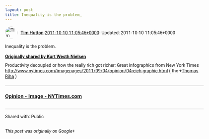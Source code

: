 ```yaml
---
layout: post
title: Inequality is the problem_
---
```


<html><head><meta charset="utf-8"><title>Inequality is the problem.</title><style>body {font: 11pt Roboto, Arial, sans-serif; max-width: 640px; margin: 24px;}.author-photo {border-radius: 50%; margin-right: 10px; width: 40px;}.author {font-weight: 500;}.main-content {margin: 15px 0 15px;}.post-title {font-weight: bold;}.location {display: block; margin-top: 15px;}.location img {float: left; margin-right: 5px; width: 20px;}.media-link {display: inline-block; max-width: 100%; vertical-align: top;}.media-link p {margin-top: 5px; max-height: 4em; overflow: scroll;}.media {max-height: 100vh; max-width: 100%;}.video-placeholder {background: black; display: flex; height: 300px; max-width: 100%; width: 640px;}.play-icon {border-bottom: 30px solid transparent; border-left: 50px solid white; border-top: 30px solid transparent; color: white; margin: auto;}.album {max-height: 800px; overflow: scroll; width: calc(100vw - 48px);}.album .media-link {margin-right: 5px; max-width: 250px;}.album .media {max-height: 250px;}.link-embed {border-top: 1px solid lightgrey; display: block; margin-top: 20px;}.link-embed img {max-width: 100%;}.inline-link-embed {display: block;}.inline-link-embed img {vertical-align: middle;}.link-title {display: inline-block; font-size: medium; font-weight: 300; padding-left: 1em;}.reshare-attribution {display: block; font-weight: bold; margin-bottom: 10px;}.poll-image {margin-bottom: 5px; max-height: 300px; max-width: 500px;}.poll-choice {align-items: center; display: flex; margin-bottom: 5px; max-width: 500px;}.poll-choice-percentage {background-color: lightblue; height: 100%; left: 0; position: absolute; z-index: -1;}.poll-choice-selected {margin-right: 5px;}.poll-choice-results {border: 1px solid lightgray; border-radius: 5px; display: flex; line-height: 40px; overflow: hidden; padding: 0 8px; position: relative;}.poll-choice-results, .poll-choice-description {flex-grow: 1; margin-right: 10px;}.poll-choice-image {width: 100%;}.poll-choice-image, .poll-choice-image img {max-height: 40px; max-width: 100px;}.poll-choice-votes {max-height: 100px; overflow: auto;}.plus-entity-embed {color: black; display: block; text-decoration: none;}.plus-entity-embed-cover-photo {max-height: 300px; max-width: 100%;}.plus-entity-embed-info {padding: 0 1em 1em;}.plus-entity-embed-info h2 {font-weight: 500; margin: 10px 0;}.plus-entity-embed-info p {font-size: small; margin: 0;}.collection-owner-avatar {border-radius: 50%; border: 2px solid white; height: 40px; margin-top: -22px;}.visibility {padding: 1em 0; border-top: 1px solid grey;}.post-activity {padding: 1em 0; border-top: 1px solid grey;}.comments {border-top: 1px solid gray; padding-top: 1em;}.comment + .comment {margin-top: 1em;}.comment .media-link, .comment .inline-link-embed {margin-top: 5px;}</style></head><body><div style="margin-bottom:1em;"><div style="display:flex; align-items:center"><img class="author-photo" src="https://lh4.googleusercontent.com/-epo4ZZKNqEw/AAAAAAAAAAI/AAAAAAAAVSU/qu3LpcHEnoQ/s64-c/photo.jpg" alt="Tim Hutton"><a href="https://plus.google.com/+TimHutton" target="_blank" class="author">Tim Hutton</a> - <a target="_blank" href="https://plus.google.com/+TimHutton/posts/8ee8ihtx3Jx">2011-10-10 11:05:46+0000</a><span> - Updated: 2011-10-10 11:05:46+0000</span></div><div class="main-content">Inequality is the problem.</div><div><a target="_blank" href="https://plus.google.com/+KurtWesthNielsen/posts/T2AdseKjQ1S" class="reshare-attribution">Originally shared by Kurt Westh Nielsen</a>Productivity decoupled or how the really rich got richer: Great infographics from New York Times <a rel="nofollow" target="_blank" href="http://www.nytimes.com/imagepages/2011/09/04/opinion/04reich-graphic.html" class="ot-anchor bidi_isolate" jslog="10929; track:click" dir="ltr">http://www.nytimes.com/imagepages/2011/09/04/opinion/04reich-graphic.html</a> ( thx <span class="proflinkWrapper"><span class="proflinkPrefix">+</span><a class="proflink bidi_isolate" href="https://plus.google.com/104005044291701968562" oid="104005044291701968562" >Thomas Riha</a></span> )<a href="http://www.nytimes.com/imagepages/2011/09/04/opinion/04reich-graphic.html" target="_blank" class="link-embed"><h3>Opinion - Image - NYTimes.com</h3><img src="http://graphics8.nytimes.com/images/2011/09/04/opinion/04reich-graphic/04reich-graphic-popup.jpg" alt=""></a></div></div><div class="visibility">Shared with: Public</div></body></html>

<i>This post was originally on Google+</i>